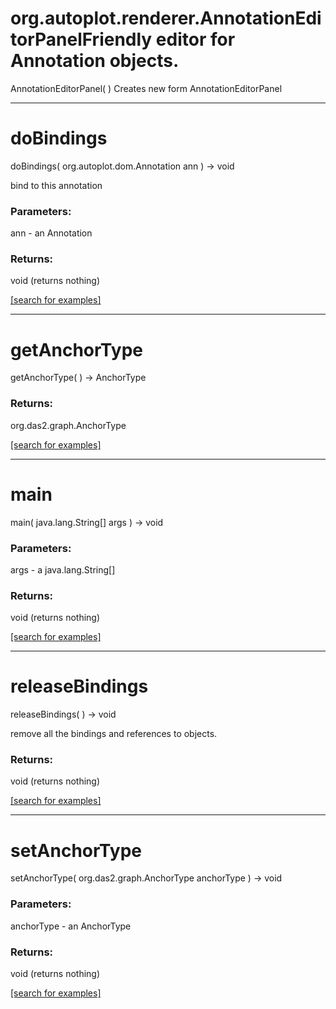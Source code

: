 # org.autoplot.renderer.AnnotationEditorPanelFriendly editor for Annotation objects.
AnnotationEditorPanel( )
Creates new form AnnotationEditorPanel

***
<a name="doBindings"></a>
# doBindings
doBindings( org.autoplot.dom.Annotation ann ) &rarr; void

bind to this annotation

### Parameters:
ann - an Annotation

### Returns:
void (returns nothing)


<a href="https://github.com/autoplot/dev/search?q=doBindings&unscoped_q=doBindings">[search for examples]</a>

***
<a name="getAnchorType"></a>
# getAnchorType
getAnchorType(  ) &rarr; AnchorType



### Returns:
org.das2.graph.AnchorType


<a href="https://github.com/autoplot/dev/search?q=getAnchorType&unscoped_q=getAnchorType">[search for examples]</a>

***
<a name="main"></a>
# main
main( java.lang.String[] args ) &rarr; void



### Parameters:
args - a java.lang.String[]

### Returns:
void (returns nothing)


<a href="https://github.com/autoplot/dev/search?q=main&unscoped_q=main">[search for examples]</a>

***
<a name="releaseBindings"></a>
# releaseBindings
releaseBindings(  ) &rarr; void

remove all the bindings and references to objects.

### Returns:
void (returns nothing)


<a href="https://github.com/autoplot/dev/search?q=releaseBindings&unscoped_q=releaseBindings">[search for examples]</a>

***
<a name="setAnchorType"></a>
# setAnchorType
setAnchorType( org.das2.graph.AnchorType anchorType ) &rarr; void



### Parameters:
anchorType - an AnchorType

### Returns:
void (returns nothing)


<a href="https://github.com/autoplot/dev/search?q=setAnchorType&unscoped_q=setAnchorType">[search for examples]</a>


